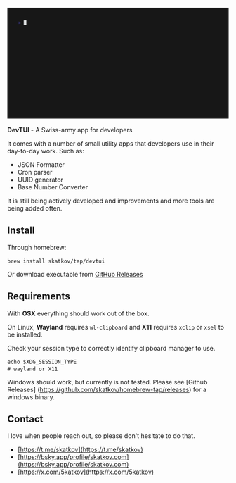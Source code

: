 ![devtui](devtui.gif)

**DevTUI** - A Swiss-army app for developers

It comes with a number of small utility apps that developers use in their day-to-day work. Such as:
- JSON Formatter
- Cron parser
- UUID generator
- Base Number Converter

It is still being actively developed and improvements and more tools are being added often.
## Install
Through homebrew:
```
brew install skatkov/tap/devtui
```

Or download executable from [GitHub Releases](https://github.com/skatkov/homebrew-tap/releases?q=devtui&expanded=true)

## Requirements
With **OSX** everything should work out of the box.

On Linux, **Wayland** requires `wl-clipboard` and **X11** requires `xclip` or `xsel` to be installed.

Check your session type to correctly identify clipboard manager to use.

```
echo $XDG_SESSION_TYPE
# wayland or X11
```

Windows should work, but currently is not tested. Please see [Github Releases] (https://github.com/skatkov/homebrew-tap/releases) for a windows binary.

## Contact
I love when people reach out, so please don't hesitate to do that.

- [https://t.me/skatkov](https://t.me/skatkov)
- [https://bsky.app/profile/skatkov.com](https://bsky.app/profile/skatkov.com)
- [https://x.com/5katkov](https://x.com/5katkov)
